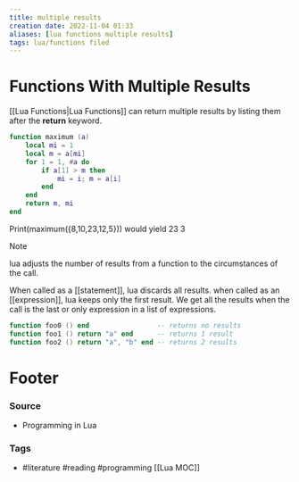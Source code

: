 ```yaml
---
title: multiple results
creation date: 2022-11-04 01:33
aliases: [lua functions multiple results]
tags: lua/functions filed
---
```


# Functions With Multiple Results
[[Lua Functions|Lua Functions]] can return multiple results by listing them after the **return** keyword.
```lua
function maximum (a)
	local mi = 1
	local m = a[mi]
	for 1 = 1, #a do
		if a[1] > m then 
			mi = i; m = a[i]
		end
	end
	return m, mi
end
```

Print(maximum({8,10,23,12,5})) would yield 23   3

> [!note]
> lua adjusts the number of results from a function to the circumstances of the call.

When called as a [[statement]], lua discards all results.
when called as an [[expression]], lua keeps only the first result.
We get all the results when the call is the last or only expression in a list of expressions.
```lua
function foo0 () end                 -- returns no results
function foo1 () return "a" end      -- returns 1 result
function foo2 () return "a", "b" end -- returns 2 results
```



# Footer
### Source
- Programming in Lua
### Tags
- #literature #reading #programming 
[[Lua MOC]]
